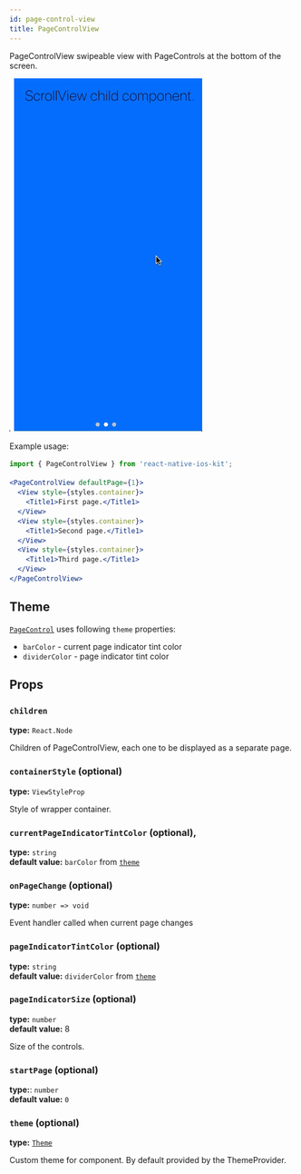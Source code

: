 ```yaml
---
id: page-control-view  
title: PageControlView
---
```


PageControlView swipeable view with PageControls at the bottom of the screen.

![PageControl component](assets/page-control-view.gif)

Example usage:
```jsx
import { PageControlView } from 'react-native-ios-kit';

<PageControlView defaultPage={1}>
  <View style={styles.container}>
    <Title1>First page.</Title1>
  </View>
  <View style={styles.container}>
    <Title1>Second page.</Title1>
  </View>
  <View style={styles.container}>
    <Title1>Third page.</Title1>
  </View>
</PageControlView>
```

## Theme
[`PageControl`](page-control.html#theme) uses following `theme` properties:
- `barColor` - current page indicator tint color
- `dividerColor` - page indicator tint color

## Props

### `children`  
**type:** `React.Node`  

Children of PageControlView, each one to be displayed as a separate page.

### `containerStyle` (optional)
**type:** `ViewStyleProp`

Style of wrapper container.

### `currentPageIndicatorTintColor` (optional),
**type:** `string`  
**default value:** `barColor` from [`theme`](theme.html)

### `onPageChange` (optional)  
**type:** `number => void`  

Event handler called when current page changes


### `pageIndicatorTintColor` (optional)  
**type:** `string`  
**default value:** `dividerColor` from [`theme`](theme.html)

### `pageIndicatorSize` (optional)  
**type:** `number`  
**default value:** 8

Size of the controls.

### `startPage` (optional)   
**type:**: `number`  
**default value:** `0`  

### `theme` (optional)
**type:** [`Theme`](theme.html)

Custom theme for component. By default provided by the ThemeProvider.
